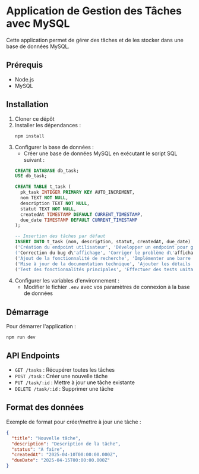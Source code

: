 # Application de Gestion des Tâches avec MySQL

Cette application permet de gérer des tâches et de les stocker dans une base de données MySQL.

## Prérequis

- Node.js
- MySQL

## Installation

1. Cloner ce dépôt
2. Installer les dépendances :
   ```
   npm install
   ```
3. Configurer la base de données :
   - Créer une base de données MySQL en exécutant le script SQL suivant :
   ```sql
   CREATE DATABASE db_task;
   USE db_task;

   CREATE TABLE t_task (
     pk_task INTEGER PRIMARY KEY AUTO_INCREMENT,
     nom TEXT NOT NULL,
     description TEXT NOT NULL,
     statut TEXT NOT NULL,
     createdAt TIMESTAMP DEFAULT CURRENT_TIMESTAMP,
     due_date TIMESTAMP DEFAULT CURRENT_TIMESTAMP
   );

   -- Insertion des tâches par défaut
   INSERT INTO t_task (nom, description, statut, createdAt, due_date) VALUES
   ('Création du endpoint utilisateur', 'Développer un endpoint pour gérer les utilisateurs dans l\'application.', 'En cours', '2025-04-01', '2025-04-10'),
   ('Correction du bug d\'affichage', 'Corriger le problème d\'affichage sur la page d\'accueil.', 'À faire', '2025-04-02', '2025-04-05'),
   ('Ajout de la fonctionnalité de recherche', 'Implémenter une barre de recherche pour filtrer les tâches.', 'En attente', '2025-04-03', '2025-04-15'),
   ('Mise à jour de la documentation technique', 'Ajouter les détails des nouvelles fonctionnalités dans la documentation.', 'Terminé', '2025-04-04', '2025-04-06'),
   ('Test des fonctionnalités principales', 'Effectuer des tests unitaires et d\'intégration pour les fonctionnalités principales.', 'En cours', '2025-04-05', '2025-04-12');
   ```
4. Configurer les variables d'environnement :
   - Modifier le fichier `.env` avec vos paramètres de connexion à la base de données

## Démarrage

Pour démarrer l'application :

```
npm run dev
```

## API Endpoints

- `GET /tasks` : Récupérer toutes les tâches
- `POST /task` : Créer une nouvelle tâche
- `PUT /task/:id` : Mettre à jour une tâche existante
- `DELETE /task/:id` : Supprimer une tâche

## Format des données

Exemple de format pour créer/mettre à jour une tâche :

```json
{
  "title": "Nouvelle tâche",
  "description": "Description de la tâche",
  "status": "À faire",
  "createdAt": "2025-04-10T00:00:00.000Z",
  "dueDate": "2025-04-15T00:00:00.000Z"
}
``` 